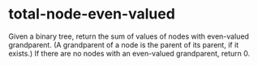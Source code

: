# total-node-even-valued
Given a binary tree, return the sum of values of nodes with even-valued grandparent. (A grandparent of a node is the parent of its parent, if it exists.) If there are no nodes with an even-valued grandparent, return 0.
